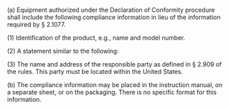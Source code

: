 (a) Equipment authorized under the Declaration of Conformity procedure shall include the following compliance information in lieu of the information required by § 2.1077.

(1) Identification of the product, e.g., name and model number.

(2) A statement similar to the following:
              

(3) The name and address of the responsible party as defined in § 2.909 of the rules. This party must be located within the United States.

(b) The compliance information may be placed in the instruction manual, on a separate sheet, or on the packaging. There is no specific format for this information.

